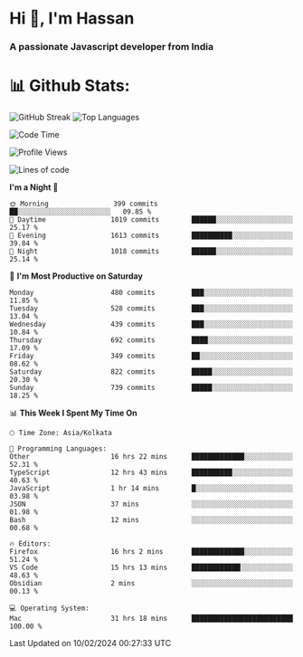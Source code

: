 # Hi 👋, I'm Hassan
### A passionate Javascript developer from India


# 📊 Github Stats:
![GitHub Streak](https://github-readme-streak-stats.herokuapp.com/?user=codeblooded47&theme=dracula&hide_border=false)
![Top Languages](https://github-readme-stats.vercel.app/api/top-langs/?username=codeblooded47&layout=compact&theme=dracula)



<!--START_SECTION:waka-->
![Code Time](http://img.shields.io/badge/Code%20Time-263%20hrs%2023%20mins-blue)

![Profile Views](http://img.shields.io/badge/Profile%20Views-9-blue)

![Lines of code](https://img.shields.io/badge/From%20Hello%20World%20I%27ve%20Written-23.4%20million%20lines%20of%20code-blue)

**I'm a Night 🦉** 

```text
🌞 Morning                399 commits         ██░░░░░░░░░░░░░░░░░░░░░░░   09.85 % 
🌆 Daytime                1019 commits        ██████░░░░░░░░░░░░░░░░░░░   25.17 % 
🌃 Evening                1613 commits        ██████████░░░░░░░░░░░░░░░   39.84 % 
🌙 Night                  1018 commits        ██████░░░░░░░░░░░░░░░░░░░   25.14 % 
```
📅 **I'm Most Productive on Saturday** 

```text
Monday                   480 commits         ███░░░░░░░░░░░░░░░░░░░░░░   11.85 % 
Tuesday                  528 commits         ███░░░░░░░░░░░░░░░░░░░░░░   13.04 % 
Wednesday                439 commits         ███░░░░░░░░░░░░░░░░░░░░░░   10.84 % 
Thursday                 692 commits         ████░░░░░░░░░░░░░░░░░░░░░   17.09 % 
Friday                   349 commits         ██░░░░░░░░░░░░░░░░░░░░░░░   08.62 % 
Saturday                 822 commits         █████░░░░░░░░░░░░░░░░░░░░   20.30 % 
Sunday                   739 commits         █████░░░░░░░░░░░░░░░░░░░░   18.25 % 
```


📊 **This Week I Spent My Time On** 

```text
🕑︎ Time Zone: Asia/Kolkata

💬 Programming Languages: 
Other                    16 hrs 22 mins      █████████████░░░░░░░░░░░░   52.31 % 
TypeScript               12 hrs 43 mins      ██████████░░░░░░░░░░░░░░░   40.63 % 
JavaScript               1 hr 14 mins        █░░░░░░░░░░░░░░░░░░░░░░░░   03.98 % 
JSON                     37 mins             ░░░░░░░░░░░░░░░░░░░░░░░░░   01.98 % 
Bash                     12 mins             ░░░░░░░░░░░░░░░░░░░░░░░░░   00.68 % 

🔥 Editors: 
Firefox                  16 hrs 2 mins       █████████████░░░░░░░░░░░░   51.24 % 
VS Code                  15 hrs 13 mins      ████████████░░░░░░░░░░░░░   48.63 % 
Obsidian                 2 mins              ░░░░░░░░░░░░░░░░░░░░░░░░░   00.13 % 

💻 Operating System: 
Mac                      31 hrs 18 mins      █████████████████████████   100.00 % 
```


 Last Updated on 10/02/2024 00:27:33 UTC
<!--END_SECTION:waka-->

